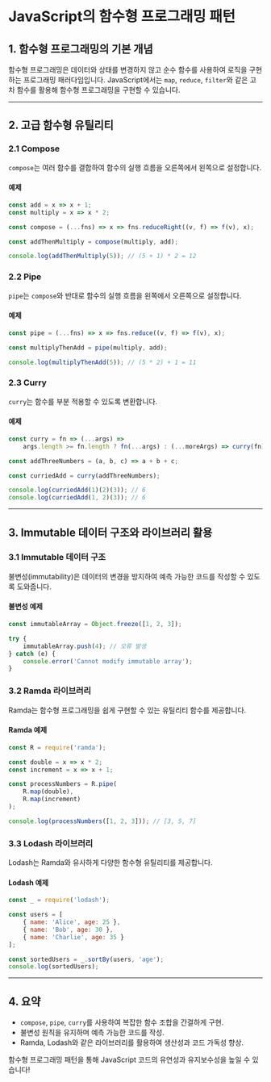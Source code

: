 
# JavaScript의 함수형 프로그래밍 패턴

## 1. 함수형 프로그래밍의 기본 개념
함수형 프로그래밍은 데이터와 상태를 변경하지 않고 순수 함수를 사용하여 로직을 구현하는 프로그래밍 패러다임입니다. JavaScript에서는 `map`, `reduce`, `filter`와 같은 고차 함수를 활용해 함수형 프로그래밍을 구현할 수 있습니다.

---

## 2. 고급 함수형 유틸리티
### 2.1 Compose
`compose`는 여러 함수를 결합하여 함수의 실행 흐름을 오른쪽에서 왼쪽으로 설정합니다.

#### 예제
```javascript
const add = x => x + 1;
const multiply = x => x * 2;

const compose = (...fns) => x => fns.reduceRight((v, f) => f(v), x);

const addThenMultiply = compose(multiply, add);

console.log(addThenMultiply(5)); // (5 + 1) * 2 = 12
```

### 2.2 Pipe
`pipe`는 `compose`와 반대로 함수의 실행 흐름을 왼쪽에서 오른쪽으로 설정합니다.

#### 예제
```javascript
const pipe = (...fns) => x => fns.reduce((v, f) => f(v), x);

const multiplyThenAdd = pipe(multiply, add);

console.log(multiplyThenAdd(5)); // (5 * 2) + 1 = 11
```

### 2.3 Curry
`curry`는 함수를 부분 적용할 수 있도록 변환합니다.

#### 예제
```javascript
const curry = fn => (...args) => 
    args.length >= fn.length ? fn(...args) : (...moreArgs) => curry(fn)(...args, ...moreArgs);

const addThreeNumbers = (a, b, c) => a + b + c;

const curriedAdd = curry(addThreeNumbers);

console.log(curriedAdd(1)(2)(3)); // 6
console.log(curriedAdd(1, 2)(3)); // 6
```

---

## 3. Immutable 데이터 구조와 라이브러리 활용

### 3.1 Immutable 데이터 구조
불변성(immutability)은 데이터의 변경을 방지하여 예측 가능한 코드를 작성할 수 있도록 도와줍니다.

#### 불변성 예제
```javascript
const immutableArray = Object.freeze([1, 2, 3]);

try {
    immutableArray.push(4); // 오류 발생
} catch (e) {
    console.error('Cannot modify immutable array');
}
```

### 3.2 Ramda 라이브러리
Ramda는 함수형 프로그래밍을 쉽게 구현할 수 있는 유틸리티 함수를 제공합니다.

#### Ramda 예제
```javascript
const R = require('ramda');

const double = x => x * 2;
const increment = x => x + 1;

const processNumbers = R.pipe(
    R.map(double),
    R.map(increment)
);

console.log(processNumbers([1, 2, 3])); // [3, 5, 7]
```

### 3.3 Lodash 라이브러리
Lodash는 Ramda와 유사하게 다양한 함수형 유틸리티를 제공합니다.

#### Lodash 예제
```javascript
const _ = require('lodash');

const users = [
    { name: 'Alice', age: 25 },
    { name: 'Bob', age: 30 },
    { name: 'Charlie', age: 35 }
];

const sortedUsers = _.sortBy(users, 'age');
console.log(sortedUsers);
```

---

## 4. 요약
- `compose`, `pipe`, `curry`를 사용하여 복잡한 함수 조합을 간결하게 구현.
- 불변성 원칙을 유지하며 예측 가능한 코드를 작성.
- Ramda, Lodash와 같은 라이브러리를 활용하여 생산성과 코드 가독성 향상.

함수형 프로그래밍 패턴을 통해 JavaScript 코드의 유연성과 유지보수성을 높일 수 있습니다!
